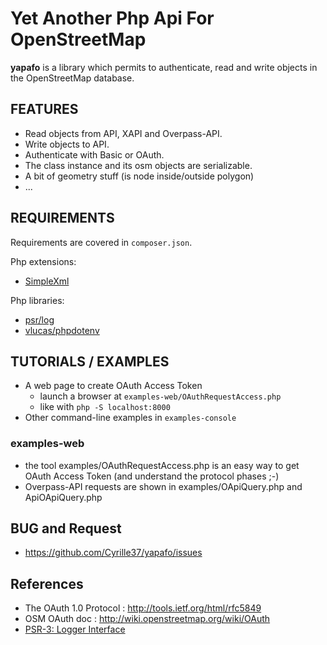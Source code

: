 # Yet Another Php Api For OpenStreetMap

**yapafo** is a library which permits to authenticate, read and write objects in the OpenStreetMap database.

## FEATURES

- Read objects from API, XAPI and Overpass-API.
- Write objects to API.
- Authenticate with Basic or OAuth.
- The class instance and its osm objects are serializable.
- A bit of geometry stuff (is node inside/outside polygon)
- ...

## REQUIREMENTS

Requirements are covered in `composer.json`.

Php extensions:

- [SimpleXml](https://www.php.net/manual/en/book.simplexml.php)

Php libraries:

- [psr/log](https://github.com/php-fig/log)
- [vlucas/phpdotenv](https://github.com/vlucas/phpdotenv)

## TUTORIALS / EXAMPLES

- A web page to create OAuth Access Token
  - launch a browser at  `examples-web/OAuthRequestAccess.php`
  - like with `php -S localhost:8000` 
- Other command-line examples in `examples-console`

### examples-web

- the tool examples/OAuthRequestAccess.php is an easy way to get OAuth Access Token (and understand the protocol phases ;-)
- Overpass-API requests are shown in examples/OApiQuery.php and ApiOApiQuery.php

## BUG and Request

- https://github.com/Cyrille37/yapafo/issues

## References

- The OAuth 1.0 Protocol : http://tools.ietf.org/html/rfc5849
- OSM OAuth doc : http://wiki.openstreetmap.org/wiki/OAuth
- [PSR-3: Logger Interface](https://www.php-fig.org/psr/psr-3/)

